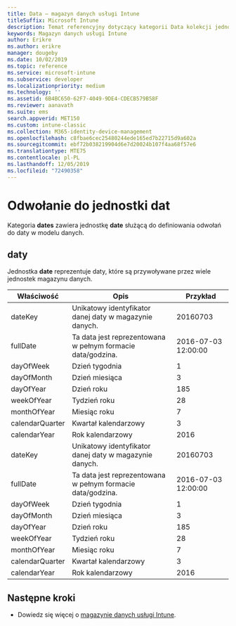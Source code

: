 ```yaml
---
title: Data — magazyn danych usługi Intune
titleSuffix: Microsoft Intune
description: Temat referencyjny dotyczący kategorii Data kolekcji jednostek w interfejsie API magazynu danych usługi Intune.
keywords: Magazyn danych usługi Intune
author: Erikre
ms.author: erikre
manager: dougeby
ms.date: 10/02/2019
ms.topic: reference
ms.service: microsoft-intune
ms.subservice: developer
ms.localizationpriority: medium
ms.technology: ''
ms.assetid: 6B4BC650-62F7-4049-9DE4-CDECB579B58F
ms.reviewer: aanavath
ms.suite: ems
search.appverid: MET150
ms.custom: intune-classic
ms.collection: M365-identity-device-management
ms.openlocfilehash: c8fbae6cec25480244ede165ed7b22715d9a602a
ms.sourcegitcommit: ebf72b038219904d6e7d20024b107f4aa68f57e6
ms.translationtype: MTE75
ms.contentlocale: pl-PL
ms.lasthandoff: 12/05/2019
ms.locfileid: "72490358"
---
```

# <a name="reference-for-dates-entity"></a>Odwołanie do jednostki dat

Kategoria **dates** zawiera jednostkę **date** służącą do definiowania odwołań do daty w modelu danych.

## <a name="dates"></a>daty

Jednostka **date** reprezentuje daty, które są przywoływane przez wiele jednostek magazynu danych.


|    Właściwość     |                      Opis                       |       Przykład        |
|-----------------|--------------------------------------------------------|----------------------|
|     dateKey     | Unikatowy identyfikator danej daty w magazynie danych. |       20160703       |
|    fullDate     |    Ta data jest reprezentowana w pełnym formacie data/godzina.     | 2016-07-03 12:00:00 |
|    dayOfWeek    |                      Dzień tygodnia                       |          1           |
|   dayOfMonth    |                      Dzień miesiąca                      |          3           |
|    dayOfYear    |                      Dzień roku                       |         185          |
|   weekOfYear    |                      Tydzień roku                      |          28          |
|   monthOfYear   |                   Miesiąc roku                    |          7           |
| calendarQuarter |                    Kwartał kalendarzowy                    |          3           |
|  calendarYear   |                     Rok kalendarzowy                      |         2016         |
|     dateKey     | Unikatowy identyfikator danej daty w magazynie danych. |       20160703       |
|    fullDate     |    Ta data jest reprezentowana w pełnym formacie data/godzina.     | 2016-07-03 12:00:00 |
|    dayOfWeek    |                      Dzień tygodnia                       |          1           |
|   dayOfMonth    |                      Dzień miesiąca                      |          3           |
|    dayOfYear    |                      Dzień roku                       |         185          |
|   weekOfYear    |                      Tydzień roku                      |          28          |
|   monthOfYear   |                   Miesiąc roku                    |          7           |
| calendarQuarter |                    Kwartał kalendarzowy                    |          3           |
|  calendarYear   |                     Rok kalendarzowy                      |         2016         |

## <a name="next-steps"></a>Następne kroki

- Dowiedz się więcej o [magazynie danych usługi Intune](../reports-nav-create-intune-reports.md).
